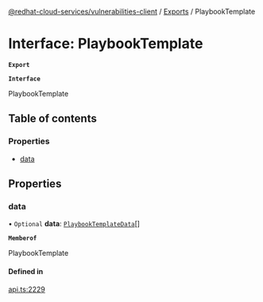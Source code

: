 [@redhat-cloud-services/vulnerabilities-client](../README.md) / [Exports](../modules.md) / PlaybookTemplate

# Interface: PlaybookTemplate

**`Export`**

**`Interface`**

PlaybookTemplate

## Table of contents

### Properties

- [data](PlaybookTemplate.md#data)

## Properties

### data

• `Optional` **data**: [`PlaybookTemplateData`](PlaybookTemplateData.md)[]

**`Memberof`**

PlaybookTemplate

#### Defined in

[api.ts:2229](https://github.com/RedHatInsights/javascript-clients/blob/master/packages/vulnerabilities/api.ts#L2229)
